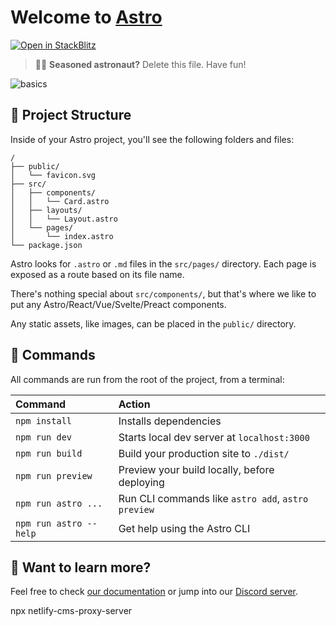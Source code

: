 # Welcome to [Astro](https://astro.build)

[![Open in StackBlitz](https://developer.stackblitz.com/img/open_in_stackblitz.svg)](https://stackblitz.com/github/withastro/astro/tree/latest/examples/basics)

> 🧑‍🚀 **Seasoned astronaut?** Delete this file. Have fun!

![basics](https://user-images.githubusercontent.com/4677417/186188965-73453154-fdec-4d6b-9c34-cb35c248ae5b.png)


## 🚀 Project Structure

Inside of your Astro project, you'll see the following folders and files:

```
/
├── public/
│   └── favicon.svg
├── src/
│   ├── components/
│   │   └── Card.astro
│   ├── layouts/
│   │   └── Layout.astro
│   └── pages/
│       └── index.astro
└── package.json
```

Astro looks for `.astro` or `.md` files in the `src/pages/` directory. Each page is exposed as a route based on its file name.

There's nothing special about `src/components/`, but that's where we like to put any Astro/React/Vue/Svelte/Preact components.

Any static assets, like images, can be placed in the `public/` directory.

## 🧞 Commands

All commands are run from the root of the project, from a terminal:

| Command                | Action                                             |
| :--------------------- | :------------------------------------------------- |
| `npm install`          | Installs dependencies                              |
| `npm run dev`          | Starts local dev server at `localhost:3000`        |
| `npm run build`        | Build your production site to `./dist/`            |
| `npm run preview`      | Preview your build locally, before deploying       |
| `npm run astro ...`    | Run CLI commands like `astro add`, `astro preview` |
| `npm run astro --help` | Get help using the Astro CLI                       |

## 👀 Want to learn more?

Feel free to check [our documentation](https://docs.astro.build) or jump into our [Discord server](https://astro.build/chat).

npx netlify-cms-proxy-server   